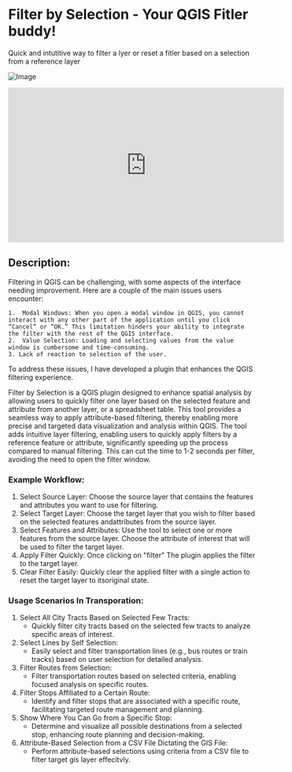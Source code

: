 # Filter by Selection - Your QGIS Fitler buddy!

Quick and intutitive way to filter a lyer or reset a fitler based on a selection from a reference layer

![Image](media/example.png)

<iframe width="560" height="315" src="https://www.youtube.com/embed/QbB1vsQhOrs?si=c35It6NbWmSLHv9F" title="YouTube video player" frameborder="0" allow="accelerometer; autoplay; clipboard-write; encrypted-media; gyroscope; picture-in-picture; web-share" referrerpolicy="strict-origin-when-cross-origin" allowfullscreen></iframe>

## Description:

Filtering in QGIS can be challenging, with some aspects of the interface needing improvement. Here are a couple of the main issues users encounter:

    1.	Modal Windows: When you open a modal window in QGIS, you cannot interact with any other part of the application until you click “Cancel” or “OK.” This limitation hinders your ability to integrate the filter with the rest of the QGIS interface.
    2.	Value Selection: Loading and selecting values from the value window is cumbersome and time-consuming.
    3. Lack of reaction to selection of the user.

To address these issues, I have developed a plugin that enhances the QGIS filtering experience.

Filter by Selection is a QGIS plugin designed to enhance spatial analysis by allowing users to quickly filter one layer based on the selected feature and attribute from another layer, or a spreadsheet table. This tool provides a seamless way to apply attribute-based filtering, thereby enabling more precise and targeted data visualization and analysis within QGIS. The tool adds intuitive layer filtering, enabling users to quickly apply filters by a reference feature or attribute, significantly speeding up the process compared to manual filtering. This can cut the time to 1-2 seconds per filter, avoiding the need to open the filter window.

### Example Workflow:

1. Select Source Layer:
   Choose the source layer that contains the features and attributes you want to use for filtering.
2. Select Target Layer:
   Choose the target layer that you wish to filter based on the selected features andattributes from the source layer.
3. Select Features and Attributes:
   Use the tool to select one or more features from the source layer.
   Choose the attribute of interest that will be used to filter the target layer.
4. Apply Filter Quickly:
   Once clicking on "filter" The plugin applies the filter to the target layer.
5. Clear Filter Easily:
   Quickly clear the applied filter with a single action to reset the target layer to itsoriginal state.

### Usage Scenarios In Transporation:

1. Select All City Tracts Based on Selected Few Tracts:
   - Quickly filter city tracts based on the selected few tracts to analyze specific areas of interest.
2. Select Lines by Self Selection:
   - Easily select and filter transportation lines (e.g., bus routes or train tracks) based on user selection for detailed analysis.
3. Filter Routes from Selection:
   - Filter transportation routes based on selected criteria, enabling focused analysis on specific routes.
4. Filter Stops Affiliated to a Certain Route:
   - Identify and filter stops that are associated with a specific route, facilitating targeted route management and planning.
5. Show Where You Can Go from a Specific Stop:
   - Determine and visualize all possible destinations from a selected stop, enhancing route planning and decision-making.
6. Attribute-Based Selection from a CSV File Dictating the GIS File:
   - Perform attribute-based selections using criteria from a CSV file to filter target gis layer effecitvly.
